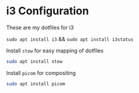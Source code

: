 # i3 Configuration
These are my dotfiles for i3

`sudo apt install i3` && `sudo apt install i3status`

Install `stow` for easy mapping of dotfiles
```bash
sudo apt install stow
```
Install `picom` for compositing
```bash
sudo apt install picom
```
